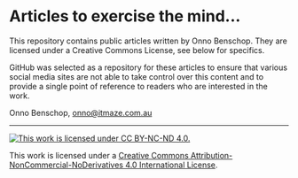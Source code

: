# Articles to exercise the mind...

This repository contains public articles written by Onno Benschop. They are licensed under a Creative Commons License, see below for specifics.

GitHub was selected as a repository for these articles to ensure that various social media sites are not able to take control over this content and to provide a single point of reference to readers who are interested in the work.

Onno Benschop, onno@itmaze.com.au

---

[![This work is licensed under CC BY-NC-ND 4.0.](
https://i.creativecommons.org/l/by-nc-nd/4.0/88x31.png
"This work is licensed under CC BY-NC-ND 4.0.")
](http://creativecommons.org/licenses/by-nc-nd/4.0/)

This work is licensed under a [Creative Commons Attribution-NonCommercial-NoDerivatives 4.0 International License](http://creativecommons.org/licenses/by-nc-nd/4.0/).

